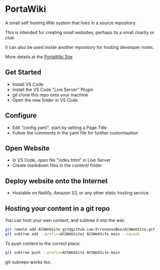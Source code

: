 # PortaWiki
A small self hosting Wiki system that lives in a source repository.

This is intended for creating small websites, perhaps its a small charity or club. 

It can also be used inside another repository for hosting developer notes.

More details at the [PortaWiki Site](https://portawiki.netlify.app)

## Get Started 

* Install VS Code
* Install the VS Code "Live Server" Plugin
* git clone this repo onto your machine
* Open the new folder in VS Code

## Configure

* Edit "config.yaml", start by setting a Page Title
* Follow the comments in the yaml file for further customisation

## Open Website

* In VS Code, open file "index.html" in Live Server
* Create markdown files in the content/ folder

## Deploy website onto the Internet

* Hostable on Netlify, Amazon S3, or any other static hosting service.

## Hosting your content in a git repo

You can host your own content, and subtree it into the wiki

```bash
git remote add ACGWebSite git@github.com:ErroneousBee/ACGWebSite.git
git subtree add --prefix=ACGWebSite/ ACGWebSite main --squash
```

To push content to the correct place: 

```bash
git subtree push --prefix=ACGWebSite ACGWebSite main
```

git-subrepo works too.
